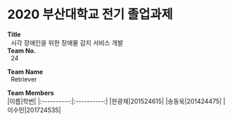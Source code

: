 # 2020 부산대학교 전기 졸업과제
**Title**<br/>
&nbsp;&nbsp;시각 장애인을 위한 장애물 감지 서비스 개발<br/>
**Team No.**<br/>
&nbsp;&nbsp;24

**Team Name**<br/>
&nbsp;&nbsp;Retriever

**Team Members**<br/>
|이름|학번|
|:----------:|:----------:|
|한광재|201524615|
|송동욱|201424475|
|이수민|201724535|
